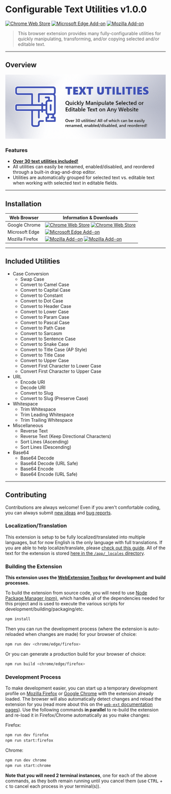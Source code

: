 # Configurable Text Utilities v1.0.0

[![Chrome Web Store][chrome-image-version]][chrome-url] [![Microsoft Edge Add-on][edge-image-version]][edge-url] [![Mozilla Add-on][firefox-image-version]][firefox-url]

> This browser extension provides many fully-configurable utilities for quickly manipulating, transforming, and/or copying selected and/or editable text.

* * *

## Overview

![Text Utilities Promotional Image](/promo/Promo-Image-Marquee_1400x560.png?raw=true)

### Features

* [**Over 30 text utilities included!**](#included-utilities)
* All utilities can easily be renamed, enabled/disabled, and reordered through a built-in drag-and-drop editor.
* Utilities are automatically grouped for selected text vs. editable text when working with selected text in editable fields.

* * *

## Installation

| Web Browser | Information & Downloads |
| ----------- | ----------------------- |
| Google Chrome | [![Chrome Web Store][chrome-image-version]][chrome-url] [![Chrome Web Store][chrome-image-users]][chrome-url] |
| Microsoft Edge | [![Microsoft Edge Add-on][edge-image-version]][edge-url] |
| Mozilla Firefox | [![Mozilla Add-on][firefox-image-version]][firefox-url] [![Mozilla Add-on][firefox-image-users]][firefox-url] |

* * *

## Included Utilities

* Case Conversion
  * Swap Case
  * Convert to Camel Case
  * Convert to Capital Case
  * Convert to Constant
  * Convert to Dot Case
  * Convert to Header Case
  * Convert to Lower Case
  * Convert to Param Case
  * Convert to Pascal Case
  * Convert to Path Case
  * Convert to Sarcasm
  * Convert to Sentence Case
  * Convert to Snake Case
  * Convert to Title Case (AP Style)
  * Convert to Title Case
  * Convert to Upper Case
  * Convert First Character to Lower Case
  * Convert First Character to Upper Case
* URL
  * Encode URI
  * Decode URI
  * Convert to Slug
  * Convert to Slug (Preserve Case)
* Whitespace
  * Trim Whitespace
  * Trim Leading Whitespace
  * Trim Trailing Whitespace
* Miscellaneous
  * Reverse Text
  * Reverse Text (Keep Directional Characters)
  * Sort Lines (Ascending)
  * Sort Lines (Descending)
* Base64
  * Base64 Decode
  * Base64 Decode (URL Safe)
  * Base64 Encode
  * Base64 Encode (URL Safe)

* * *

## Contributing

Contributions are always welcome! Even if you aren't comfortable coding, you can always submit [new ideas](https://github.com/rthaut/text-utils-browser-extension/issues/new?labels=enhancement) and [bug reports](https://github.com/rthaut/text-utils-browser-extension/issues/new?labels=bug).

### Localization/Translation

This extension is setup to be fully localized/translated into multiple languages, but for now English is the only language with full translations. If you are able to help localize/translate, please [check out this guide](https://developer.mozilla.org/en-US/docs/Mozilla/Add-ons/WebExtensions/Internationalization). All of the text for the extension is stored [here in the `/app/_locales` directory](https://github.com/rthaut/text-utils-browser-extension/tree/master/app/_locales).

### Building the Extension

**This extension uses the [WebExtension Toolbox](https://github.com/webextension-toolbox/webextension-toolbox#usage) for development and build processes.**

To build the extension from source code, you will need to use [Node Package Manager (npm)](https://www.npmjs.com/), which handles all of the dependencies needed for this project and is used to execute the various scripts for development/building/packaging/etc.

```sh
npm install
```

Then you can run the development process (where the extension is auto-reloaded when changes are made) for your browser of choice:

```sh
npm run dev <chrome/edge/firefox>
```

Or you can generate a production build for your browser of choice:

```sh
npm run build <chrome/edge/firefox>
```

### Development Process

To make development easier, you can start up a temporary development profile on [Mozilla Firefox](https://getfirefox.com) or [Google Chrome](google.com/chrome) with the extension already loaded. The browser will also automatically detect changes and reload the extension for you (read more about this on the [`web-ext` documentation pages](https://developer.mozilla.org/en-US/docs/Mozilla/Add-ons/WebExtensions/Getting_started_with_web-ext)). Use the following commands **in parallel** to re-build the extension and re-load it in Firefox/Chrome automatically as you make changes:

Firefox:

```sh
npm run dev firefox
npm run start:firefox
```

Chrome:

```sh
npm run dev chrome
npm run start:chrome
```

**Note that you will need 2 terminal instances**, one for each of the above commands, as they both remain running until you cancel them (use <kbd>CTRL</kbd> + <kbd>c</kbd> to cancel each process in your terminal(s)).

[chrome-url]: https://chrome.google.com/webstore/detail/text-utils/{{TODO:CHROME_ID}}
[chrome-image-version]: https://img.shields.io/chrome-web-store/v/{{TODO:CHROME_ID}}?logo=googlechrome&style=for-the-badge
[chrome-image-users]: https://img.shields.io/chrome-web-store/d/{{TODO:CHROME_ID}}?logo=googlechrome&style=for-the-badge

[edge-url]: https://microsoftedge.microsoft.com/addons/detail/text-utils/{{TODO:EDGE_ID}}
[edge-image-version]: https://img.shields.io/badge/microsoft%20edge%20add--on-v1.0.0-blue?logo=microsoftedge&style=for-the-badge

[firefox-url]: https://addons.mozilla.org/en-US/firefox/addon/configurable-text-utilities/
[firefox-image-version]: https://img.shields.io/amo/v/configurable-text-utilities?color=blue&logo=firefox&style=for-the-badge
[firefox-image-users]: https://img.shields.io/amo/users/configurable-text-utilities?color=blue&logo=firefox&style=for-the-badge
